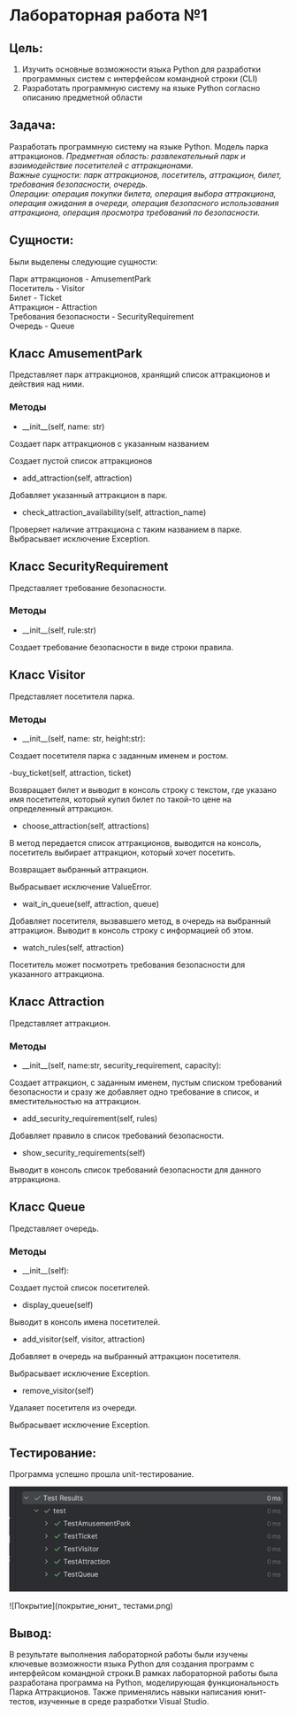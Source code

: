 # Лабораторная работа №1

## Цель: 
1. Изучить основные возможности языка Python для разработки программных систем с интерфейсом командной строки (CLI)
2. Разработать программную систему на языке Python согласно описанию предметной области
## Задача:
Разработать программную систему на языке Python. Модель парка аттракционов.
<em>
Предметная область: развлекательный парк и взаимодействие посетителей с аттракционами.<br>
Важные сущности: парк аттракционов, посетитель, аттракцион, билет, требования безопасности, очередь.<br>
Операции: операция покупки билета, операция выбора аттракциона, операция ожидания в очереди, операция безопасного использования аттракциона, операция просмотра требований по безопасности.
</em>

## Сущности:
Были выделены следующие сущности:

Парк аттракционов - AmusementPark <br>
Посетитель - Visitor <br>
Билет - Ticket <br>
Аттракцион - Attraction <br>
Требования безопасности - SecurityRequirement <br>
Очередь - Queue <br>

## Класс AmusementPark
Представляет парк аттракционов, хранящий список аттракционов и действия над ними.

### Методы

- \_\_init__(self, name: str)

Создает парк аттракционов с указанным названием

Создает пустой список аттракционов

- add_attraction(self, attraction)

Добавляет указанный аттракцион в парк.

- check_attraction_availability(self, attraction_name)

Проверяет наличие аттракциона с таким названием в парке. Выбрасывает исключение Exception.

## Класс SecurityRequirement

Представляет требование безопасности.

### Методы

- \_\_init__(self, rule:str)

Создает требование безопасности в виде строки правила.

## Класс Visitor

Представляет посетителя парка.

### Методы

- \_\_init__(self, name: str, height:str):

Создает посетителя парка с заданным именем и ростом.

-buy_ticket(self, attraction, ticket)

Возвращает билет и выводит в консоль строку с текстом, 
где указано имя посетителя, который купил билет по такой-то цене
на определенный аттракцион.

- choose_attraction(self, attractions)

В метод передается список аттракционов, выводится на консоль, посетитель выбирает аттракцион, который хочет посетить.

Возвращает выбранный аттракцион.

Выбрасывает исключение ValueError.

- wait_in_queue(self, attraction, queue)

Добавляет посетителя, вызвавшего метод, в очередь на выбранный аттракцион. Выводит в консоль строку с информацией об этом.

- watch_rules(self, attraction)

Посетитель может посмотреть требования безопасности для указанного аттракциона.

## Класс Attraction

Представляет аттракцион.

### Методы

- \_\_init__(self, name:str, security_requirement, capacity):

Создает аттракцион, с заданным именем, пустым списком требований безопасности и сразу же добавляет одно требование в список, и вместительностью на аттракцион.

- add_security_requirement(self, rules)

Добавляет правило в список требований безопасности.

- show_security_requirements(self)

Выводит в консоль список требований безопасности для данного атрракциона.

## Класс Queue

Представляет очередь.

### Методы

- \_\_init__(self):

Создает пустой список посетителей.

- display_queue(self)

Выводит в консоль имена посетителей.

- add_visitor(self, visitor, attraction)

Добавляет в очередь на выбранный аттракцион посетителя.

Выбрасывает исключение Exception.

- remove_visitor(self)

Удалаяет посетителя из очереди.

Выбрасывает исключение Exception.

## Тестирование:
Программа успешно прошла unit-тестирование.


![Запуск тестов](https://github.com/KaterinaNemkova/PPOIS1Laba4SEM/blob/main/%D0%B7%D0%B0%D0%BF%D1%83%D1%81%D0%BA_%D1%8E%D0%BD%D0%B8%D1%82_%20%D1%82%D0%B5%D1%81%D1%82%D0%BE%D0%B2.png)


![Покрытие](покрытие_юнит_ тестами.png)


## Вывод:
В результате выполнения лабораторной работы были изучены ключевые возможности языка Python для создания программ с интерфейсом командной строки.В рамках лабораторной работы была разработана программа на Python, моделирующая функциональность Парка Аттракционов. Также применялись навыки написания юнит-тестов, изученные в среде разработки Visual Studio. 
